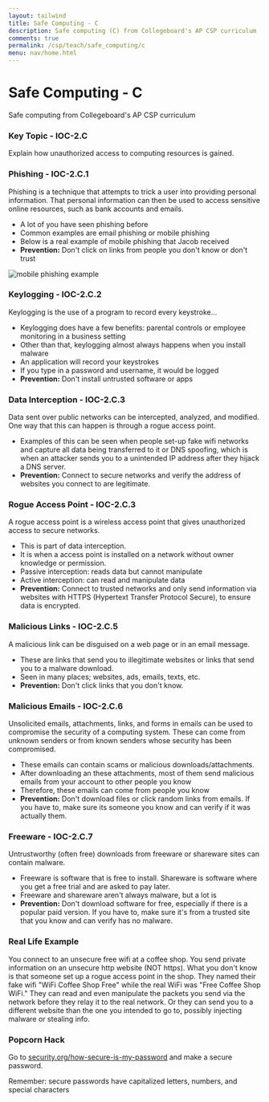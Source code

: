```yaml
---
layout: tailwind
title: Safe Computing - C
description: Safe computing (C) from Collegeboard's AP CSP curriculum
comments: true
permalink: /csp/teach/safe_computing/c
menu: nav/home.html
---
```


<div class="flex min-h-full flex-col justify-center px-6 py-12 lg:px-8">
  <div class="sm:mx-auto sm:w-full sm:max-w-2xl">
    <h1 class="mt-10 text-center text-2xl font-bold tracking-tight text-gray-900">Safe Computing - C</h1>
    <p class="mt-2 text-center text-sm text-gray-600">Safe computing from Collegeboard's AP CSP curriculum</p>
  </div>

  <div class="mt-10 sm:mx-auto sm:w-full sm:max-w-2xl bg-white p-6 rounded-lg shadow-md">
    <h3 class="text-xl font-semibold text-gray-900">Key Topic - IOC-2.C</h3>
    <p class="mt-2 text-gray-700">Explain how unauthorized access to computing resources is gained.</p>
    <h3 class="mt-6 text-lg font-semibold text-gray-900">Phishing - IOC-2.C.1</h3>
    <p class="text-gray-700">Phishing is a technique that attempts to trick a user into providing personal information. That personal information can then be used to access sensitive online resources, such as bank accounts and emails.</p>
    <ul class="mt-2 list-disc list-inside text-gray-700">
      <li>A lot of you have seen phishing before</li>
      <li>Common examples are email phishing or mobile phishing</li>
      <li>Below is a real example of mobile phishing that Jacob received</li>
      <li><strong>Prevention:</strong> Don't click on links from people you don't know or don't trust</li>
    </ul>
    <img class="mt-3 w-full rounded-lg shadow" src="{{site.baseurl}}/images/mobile_phishing.png" alt="mobile phishing example">
    <h3 class="mt-6 text-lg font-semibold text-gray-900">Keylogging - IOC-2.C.2</h3>
    <p class="text-gray-700">Keylogging is the use of a program to record every keystroke...</p>
    <ul class="mt-2 list-disc list-inside text-gray-700">
      <li>Keylogging does have a few benefits: parental controls or employee monitoring in a business setting</li>
      <li>Other than that, keylogging almost always happens when you install malware</li>
      <li>An application will record your keystrokes</li>
      <li>If you type in a password and username, it would be logged</li>
      <li><strong>Prevention:</strong> Don't install untrusted software or apps</li>
    </ul>
    <h3 class="mt-6 text-lg font-semibold text-gray-900">Data Interception - IOC-2.C.3</h3>
    <p class="text-gray-700">Data sent over public networks can be intercepted, analyzed, and modified. One way that this can happen is through a rogue access point.</p>
    <ul class="mt-2 list-disc list-inside text-gray-700">
      <li>Examples of this can be seen when people set-up fake wifi networks and capture all data being transferred to it or DNS spoofing, which is when an attacker sends you to a unintended IP address after they hijack a DNS server.</li>
      <li><strong>Prevention:</strong> Connect to secure networks and verify the address of websites you connect to are legitimate.</li>
    </ul>
    <h3 class="mt-6 text-lg font-semibold text-gray-900">Rogue Access Point - IOC-2.C.3</h3>
    <p class="text-gray-700">A rogue access point is a wireless access point that gives unauthorized access to secure networks.</p>
    <ul class="mt-2 list-disc list-inside text-gray-700">
      <li>This is part of data interception.</li>
      <li>It is when a access point is installed on a network without owner knowledge or permission.</li>
      <li>Passive interception: reads data but cannot manipulate</li>
      <li>Active interception: can read and manipulate data</li>
      <li><strong>Prevention:</strong> Connect to trusted networks and only send information via websites with HTTPS (Hypertext Transfer Protocol Secure), to ensure data is encrypted.</li>
    </ul>
    <h3 class="mt-6 text-lg font-semibold text-gray-900">Malicious Links - IOC-2.C.5</h3>
    <p class="text-gray-700">A malicious link can be disguised on a web page or in an email message. </p>
    <ul class="mt-2 list-disc list-inside text-gray-700">
      <li>These are links that send you to illegitimate websites or links that send you to a malware download.</li>
      <li>Seen in many places; websites, ads, emails, texts, etc.</li>
      <li><strong>Prevention:</strong> Don't click links that you don't know.</li>
    </ul>
    <h3 class="mt-6 text-lg font-semibold text-gray-900">Malicious Emails - IOC-2.C.6</h3>
    <p class="text-gray-700">Unsolicited emails, attachments, links, and forms in emails can be used to compromise the security of a computing system. These can come from unknown senders or from known senders whose security has been compromised.</p>
    <ul class="mt-2 list-disc list-inside text-gray-700">
      <li>These emails can contain scams or malicious downloads/attachments.</li>
      <li>After downloading an these attachments, most of them send malicious emails from your account to other people you know</li>
      <li>Therefore, these emails can come from people you know</li>
      <li><strong>Prevention:</strong> Don't download files or click random links from emails. If you have to, make sure its someone you know and can verify if it was actually them.</li>
    </ul>
    <h3 class="mt-6 text-lg font-semibold text-gray-900">Freeware - IOC-2.C.7</h3>
    <p class="text-gray-700">Untrustworthy (often free) downloads from freeware or shareware sites can contain malware.</p>
    <ul class="mt-2 list-disc list-inside text-gray-700">
      <li>Freeware is software that is free to install. Shareware is software where you get a free trial and are asked to pay later.</li>
      <li>Freeware and shareware aren't always malware, but a lot is</li>
      <li><strong>Prevention:</strong> Don't download software for free, especially if there is a popular paid version. If you have to, make sure it's from a trusted site that you know and can verify has no malware.</li>
    </ul>
    <h3 class="mt-6 text-lg font-semibold text-gray-900">Real Life Example</h3>
    <p class="text-gray-700">You connect to an unsecure free wifi at a coffee shop. You send private information on an unsecure http website (NOT https). What you don't know is that someone set up a rogue access point in the shop. They named their fake wifi "WiFi Coffee Shop Free" while the real WiFi was "Free Coffee Shop WiFi." They can read and even manipulate the packets you send via the network before they relay it to the real network. Or they can send you to a different website than the one you intended to go to, possibly injecting malware or stealing info.</p>
    <h3 class="mt-6 text-lg font-semibold text-gray-900">Popcorn Hack</h3>
    <p class="text-gray-700">Go to <a class="text-indigo-500 hover:text-indigo-700" href="https://www.security.org/how-secure-is-my-password/">security.org/how-secure-is-my-password</a> and make a secure password.</p>
    <p class="text-gray-700">Remember: secure passwords have capitalized letters, numbers, and special characters</p>
  </div>
</div>